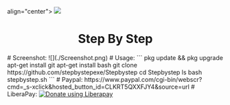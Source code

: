  align="center">
  <img src="https://raw.githubusercontent.com/Stepbystep/master/content/logo.png" width="200"/>
</a></p>
<h1 align="center">Step By Step</h1>
# Screenshot:
![](./Screenshot.png)
# Usage:
```
pkg update && pkg upgrade
apt-get install git
apt-get install bash
git clone https://github.com/stepbystepexe/Stepbystep
cd Stepbystep
ls
bash stepbystep.sh
```
# Paypal:
https://www.paypal.com/cgi-bin/webscr?cmd=_s-xclick&hosted_button_id=CLKRT5QXXFJY4&source=url
# LiberaPay:
<noscript><a href="https://liberapay.com/stepbystepexe/donate"><img alt="Donate using Liberapay" src="https://liberapay.com/assets/widgets/donate.svg"></a></noscript>

